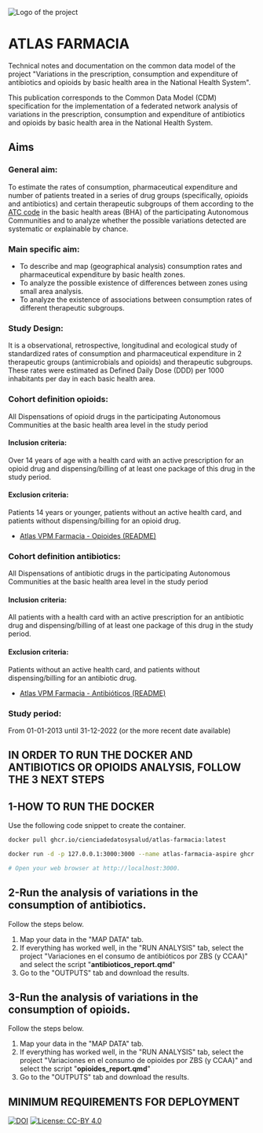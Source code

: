 ![Logo of the project](https://cienciadedatosysalud.org/wp-content/uploads/logo-Data-Science-VPM.png)

# ATLAS FARMACIA
Technical notes and documentation on the common data model of the project "Variations in the prescription, consumption and expenditure of antibiotics and opioids by basic health area in the National Health System".

This publication corresponds to the Common Data Model (CDM) specification for the implementation of a federated network analysis of variations in the prescription, consumption and expenditure of antibiotics and opioids by basic health area in the National Health System.

## Aims
### General aim: 
To estimate the rates of consumption, pharmaceutical expenditure and number of patients treated in a series of drug groups (specifically, opioids and antibiotics) and certain therapeutic subgroups of them according to the [ATC code](https://www.whocc.no/atc_ddd_index/) in the basic health areas (BHA) of the participating Autonomous Communities and to analyze whether the possible variations detected are systematic or explainable by chance.

### Main specific aim:
- To describe and map (geographical analysis) consumption rates and pharmaceutical expenditure by basic health zones.
- To analyze the possible existence of differences between zones using small area analysis.
- To analyze the existence of associations between consumption rates of different therapeutic subgroups.

### Study Design: 
It is a observational, retrospective, longitudinal and ecological study of standardized rates of consumption and pharmaceutical expenditure in 2 therapeutic groups (antimicrobials and opioids) and therapeutic subgroups. These rates were estimated as Defined Daily Dose (DDD) per 1000 inhabitants per day in each basic health area.

### Cohort definition opioids: 
All Dispensations of opioid drugs in the participating Autonomous Communities at the basic health area level in the study period
#### Inclusion criteria: 
Over 14 years of age with a health card with an active prescription for an opioid drug and dispensing/billing of at least one package of this drug in the study period.
#### Exclusion criteria: 
Patients 14 years or younger, patients without an active health card, and patients without dispensing/billing for an opioid drug.

- [Atlas VPM Farmacia - Opioides (README)](atlas_opioides/README.md)


### Cohort definition antibiotics: 
All Dispensations of antibiotic drugs in the participating Autonomous Communities at the basic health area level in the study period
#### Inclusion criteria: 
All patients with a health card with an active prescription for an antibiotic drug and dispensing/billing of at least one package of this drug in the study period.
#### Exclusion criteria: 
Patients without an active health card, and patients without dispensing/billing for an antibiotic drug.

- [Atlas VPM Farmacia - Antibióticos (README)](atlas_antibioticos/README.md)

### Study period: 
From 01-01-2013 until 31-12-2022 (or the more recent date available)

## IN ORDER TO RUN THE DOCKER AND ANTIBIOTICS OR OPIOIDS ANALYSIS, FOLLOW THE 3 NEXT STEPS
## 1-HOW TO RUN THE DOCKER
Use the following code snippet to create the container.
```bash
docker pull ghcr.io/cienciadedatosysalud/atlas-farmacia:latest

docker run -d -p 127.0.0.1:3000:3000 --name atlas-farmacia-aspire ghcr.io/cienciadedatosysalud/atlas-farmacia:latest

# Open your web browser at http://localhost:3000.
```

## 2-Run the analysis of variations in the consumption of antibiotics.
Follow the steps below.
  1. Map your data in the "MAP DATA" tab.
  2. If everything has worked well, in the "RUN ANALYSIS" tab, select the project "Variaciones en el consumo de antibióticos por ZBS (y CCAA)" and select the script "**antibioticos_report.qmd**"
  3. Go to the "OUTPUTS" tab and download the results.

## 3-Run the analysis of variations in the consumption of opioids.
Follow the steps below.
  1. Map your data in the "MAP DATA" tab.
  2. If everything has worked well, in the "RUN ANALYSIS" tab, select the project "Variaciones en el consumo de opioides por ZBS (y CCAA)" and select the script "**opioides_report.qmd**"
  3. Go to the "OUTPUTS" tab and download the results.

## MINIMUM REQUIREMENTS FOR DEPLOYMENT


[![DOI](https://zenodo.org/badge/671438742.svg)](https://zenodo.org/badge/latestdoi/671438742)
<a href="https://creativecommons.org/licenses/by/4.0/" target="_blank" ><img src="https://img.shields.io/badge/license-CC--BY%204.0-lightgrey" alt="License: CC-BY 4.0"></a>
